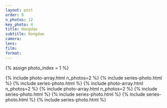 ```yaml
---
layout: post
order: 0
n_photos: 12
key_photo: 4
title: Hongdae
subtitle: Hongdae
camera: 
lens: 
film: 
format: 
---
```


{% assign photo_index = 1 %}

{% include photo-array.html n_photos=2 %}
{% include series-photo.html %}
{% include series-photo.html %}
{% include photo-array.html n_photos=2 %}
{% include photo-array.html n_photos=2 %}
{% include series-photo.html %}
{% include series-photo.html %}
{% include series-photo.html %}
{% include series-photo.html %}